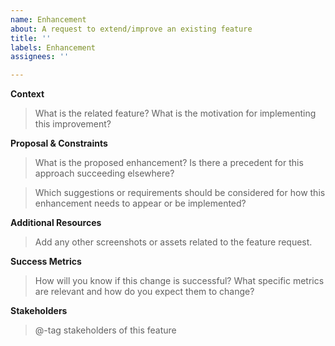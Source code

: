 ```yaml
---
name: Enhancement
about: A request to extend/improve an existing feature
title: ''
labels: Enhancement
assignees: ''

---
```


**Context**

> What is the related feature? What is the motivation for implementing this improvement?

**Proposal & Constraints**

> What is the proposed enhancement? Is there a precedent for this approach succeeding elsewhere?

> Which suggestions or requirements should be considered for how this enhancement needs to appear or be implemented?

**Additional Resources**

> Add any other screenshots or assets related to the feature request.

**Success Metrics**

> How will you know if this change is successful? What specific metrics are relevant and how do you expect them to change?

**Stakeholders**

> @-tag stakeholders of this feature
